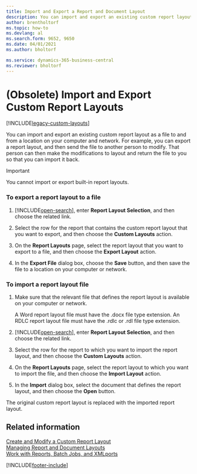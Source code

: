 ```yaml
---
title: Import and Export a Report and Document Layout
description: You can import and export an existing custom report layout as a file to and from a location on your computer and network.
author: brentholtorf
ms.topic: how-to
ms.devlang: al
ms.search.form: 9652, 9650
ms.date: 04/01/2021
ms.author: bholtorf

ms.service: dynamics-365-business-central
ms.reviewer: bholtorf
---
```

# (Obsolete) Import and Export Custom Report Layouts

[!INCLUDE[legacy-custom-layouts](includes/legacy-custom-layouts.md)]

You can import and export an existing custom report layout as a file to and from a location on your computer and network. For example, you can export a report layout, and then send the file to another person to modify. That person can then make the modifications to layout and return the file to you so that you can import it back.  

> [!IMPORTANT]  
>  You cannot import or export built-in report layouts.  

### To export a report layout to a file  

1.  [!INCLUDE[open-search](includes/open-search.md)], enter **Report Layout Selection**, and then choose the related link.  

2.  Select the row for the report that contains the custom report layout that you want to export, and then choose the **Custom Layouts** action.  

3.  On the **Report Layouts** page, select the report layout that you want to export to a file, and then choose the **Export Layout** action.  

4.  In the **Export File** dialog box, choose the **Save** button, and then save the file to a location on your computer or network.  

### To import a report layout file  

1.  Make sure that the relevant file that defines the report layout is available on your computer or network.  

     A Word report layout file must have the .docx file type extension. An RDLC report layout file must have the .rdlc or .rdl file type extension.  

2.  [!INCLUDE[open-search](includes/open-search.md)], enter **Report Layout Selection**, and then choose the related link.  

3.  Select the row for the report to which you want to import the report layout, and then choose the **Custom Layouts** action.  

4.  On the **Report Layouts** page, select the report layout to which you want to import the file, and then choose the **Import Layout** action.  

5.  In the **Import** dialog box, select the document that defines the report layout, and then choose the **Open** button.  

 The original custom report layout is replaced with the imported report layout.  

## Related information

[Create and Modify a Custom Report Layout](ui-how-create-custom-report-layout.md)   
[Managing Report and Document Layouts](ui-manage-report-layouts.md)  
[Work with Reports, Batch Jobs, and XMLports](ui-work-report.md)    


[!INCLUDE[footer-include](includes/footer-banner.md)]
